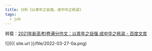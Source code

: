 ```yaml
---
title: 分析《以青年之自强，成中华之栋梁》
tags:
  - job
---
```


转载：[2021年新高考Ⅰ卷满分作文：以青年之自强,成中华之栋梁 - 百度文库](https://wenku.baidu.com/view/2559627b8562caaedd3383c4bb4cf7ec4bfeb69e)



![]({{ site.url }}/file/2022-03-27-0a.png)